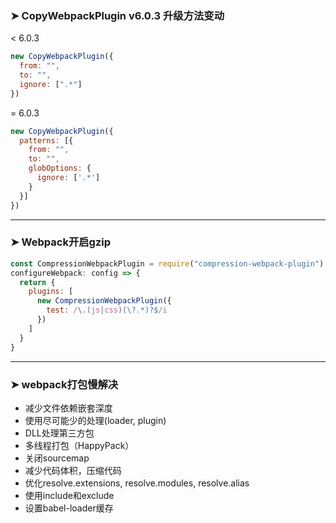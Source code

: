 ### ➤  CopyWebpackPlugin v6.0.3 升级方法变动 

< 6.0.3

```js
new CopyWebpackPlugin({
  from: "",
  to: "",
  ignore: [".*"]
})
```

= 6.0.3

```js
new CopyWebpackPlugin({
  patterns: [{
    from: "",
    to: "",
    globOptions: {
      ignore: ['.*']
    }
  }]
})
```

---
### ➤ Webpack开启gzip

```js
const CompressionWebpackPlugin = require("compression-webpack-plugin")
configureWebpack: config => {
  return {
    plugins: [
      new CompressionWebpackPlugin({
        test: /\.(js|css)(\?.*)?$/i
      })
    ]
  }
}
```

---
### ➤ webpack打包慢解决

- 减少文件依赖嵌套深度
- 使用尽可能少的处理(loader, plugin)
- DLL处理第三方包
- 多线程打包（HappyPack）
- 关闭sourcemap
- 减少代码体积，压缩代码
- 优化resolve.extensions, resolve.modules, resolve.alias
- 使用include和exclude
- 设置babel-loader缓存